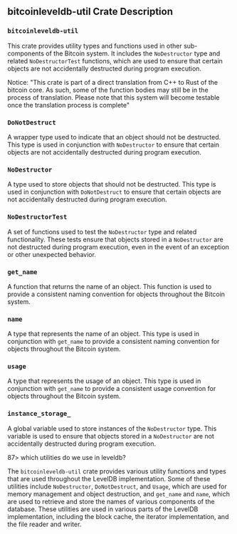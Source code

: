 ## bitcoinleveldb-util Crate Description

### `bitcoinleveldb-util`

This crate provides utility types and functions
used in other sub-components of the Bitcoin
system. It includes the `NoDestructor` type and
related `NoDestructorTest` functions, which are
used to ensure that certain objects are not
accidentally destructed during program execution.

Notice: "This crate is part of a direct
translation from C++ to Rust of the bitcoin
core. As such, some of the function bodies may
still be in the process of translation. Please
note that this system will become testable once
the translation process is complete"

### `DoNotDestruct`

A wrapper type used to indicate that an object
should not be destructed. This type is used in
conjunction with `NoDestructor` to ensure that
certain objects are not accidentally destructed
during program execution.

### `NoDestructor`

A type used to store objects that should not be
destructed. This type is used in conjunction with
`DoNotDestruct` to ensure that certain objects are
not accidentally destructed during program
execution.

### `NoDestructorTest`

A set of functions used to test the `NoDestructor`
type and related functionality. These tests ensure
that objects stored in a `NoDestructor` are not
destructed during program execution, even in the
event of an exception or other unexpected
behavior.

### `get_name`

A function that returns the name of an
object. This function is used to provide
a consistent naming convention for objects
throughout the Bitcoin system.

### `name`

A type that represents the name of an object. This
type is used in conjunction with `get_name` to
provide a consistent naming convention for objects
throughout the Bitcoin system.

### `usage`

A type that represents the usage of an
object. This type is used in conjunction with
`get_name` to provide a consistent usage
convention for objects throughout the Bitcoin
system.

### `instance_storage_`

A global variable used to store instances of the
`NoDestructor` type. This variable is used to
ensure that objects stored in a `NoDestructor` are
not accidentally destructed during program
execution.

87> which utilities do we use in leveldb?

The `bitcoinleveldb-util` crate provides various
utility functions and types that are used
throughout the LevelDB implementation. Some of
these utilities include `NoDestructor`,
`DoNotDestruct`, and `Usage`, which are used for
memory management and object destruction, and
`get_name` and `name`, which are used to retrieve
and store the names of various components of the
database. These utilities are used in various
parts of the LevelDB implementation, including the
block cache, the iterator implementation, and the
file reader and writer.
